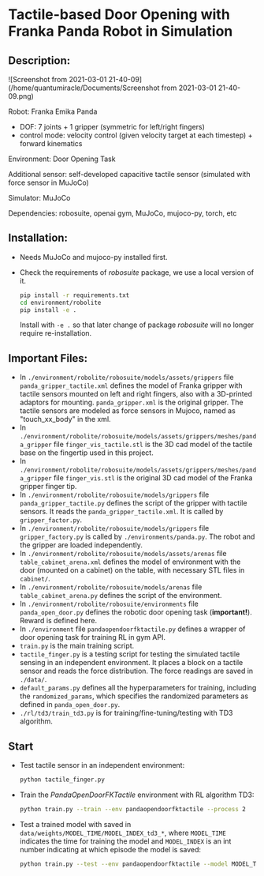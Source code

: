 # Tactile-based Door Opening with Franka Panda Robot in Simulation

## Description:

![Screenshot from 2021-03-01 21-40-09](/home/quantumiracle/Documents/Screenshot from 2021-03-01 21-40-09.png)

Robot: Franka Emika Panda

* DOF: 7 joints + 1 gripper (symmetric for left/right fingers)
* control mode: velocity control (given velocity target at each timestep) + forward kinematics

Environment: Door Opening Task

Additional sensor: self-developed capacitive tactile sensor (simulated with force sensor in MuJoCo)

Simulator: MuJoCo

Dependencies: robosuite, openai gym, MuJoCo, mujoco-py, torch, etc

## Installation:
* Needs MuJoCo and mujoco-py installed first.

* Check the requirements of *robosuite* package, we use a local version of it.

  ```bash
  pip install -r requirements.txt
  cd environment/robolite
  pip install -e .
  ```

   Install with ```-e .``` so that later change of package *robosuite* will  no longer require re-installation.

## Important Files:

* In ```./environment/robolite/robosuite/models/assets/grippers```  file ```panda_gripper_tactile.xml``` defines the model of Franka gripper with tactile sensors mounted on left and right fingers, also with a 3D-printed adaptors for mounting. ```panda_gripper.xml``` is the original gripper. The tactile sensors are modeled as force sensors in Mujoco, named as "touch_xx_body" in the xml.
* In ```./environment/robolite/robosuite/models/assets/grippers/meshes/panda_gripper```  file ```finger_vis_tactile.stl``` is the 3D cad model of the tactile base on the fingertip used in this project. 
* In ```./environment/robolite/robosuite/models/assets/grippers/meshes/panda_gripper```  file ```finger_vis.stl``` is the original 3D cad model of the Franka gripper finger tip.
* In ```./environment/robolite/robosuite/models/grippers``` file ```panda_gripper_tactile.py``` defines the script of the gripper with tactile sensors. It reads the ```panda_gripper_tactile.xml```. It is called by ```gripper_factor.py```. 
* In ```./environment/robolite/robosuite/models/grippers``` file ```gripper_factory.py``` is called by ```./environments/panda.py```. The robot and the gripper are loaded independently.
* In ```./environment/robolite/robosuite/models/assets/arenas``` file ```table_cabinet_arena.xml``` defines the model of environment with the door (mounted on a cabinet) on the table, with necessary STL files in ```cabinet/```.
* In ```./environment/robolite/robosuite/models/arenas``` file ```table_cabinet_arena.py``` defines the script of the environment.
* In ```./environment/robolite/robosuite/environments``` file ```panda_open_door.py``` defines the robotic door opening task (**important!**). Reward is defined here.
* In ```./environment``` file ```pandaopendoorfktactile.py``` defines a wrapper of door opening task for training RL in gym API.
* ```train.py```  is the main training script.
* ```tactile_finger.py``` is a testing script for testing the simulated tactile sensing in an independent environment. It places a block on a tactile sensor and reads the force distribution. The force readings are saved in ```./data/```.
* ```default_params.py``` defines all the hyperparameters for training, including the ```randomized_params```, which specifies the randomized parameters as defined in ```panda_open_door.py```.
* ```./rl/td3/train_td3.py``` is for training/fine-tuning/testing with TD3 algorithm.

## Start

* Test tactile sensor in an independent environment:

  ```bash
  python tactile_finger.py
  ```

* Train the *PandaOpenDoorFKTactile* environment with RL algorithm TD3:

  ```bash
  python train.py --train --env pandaopendoorfktactile --process 2 
  ```

* Test a trained model with saved in `data/weights/MODEL_TIME/MODEL_INDEX_td3_*`, where ```MODEL_TIME``` indicates the time for training the model and ```MODEL_INDEX``` is an int number indicating at which episode the model is saved:

  ```bash
  python train.py --test --env pandaopendoorfktactile --model MODEL_TIME --model_id MODEL_INDEX --render
  ```
  
  

  

